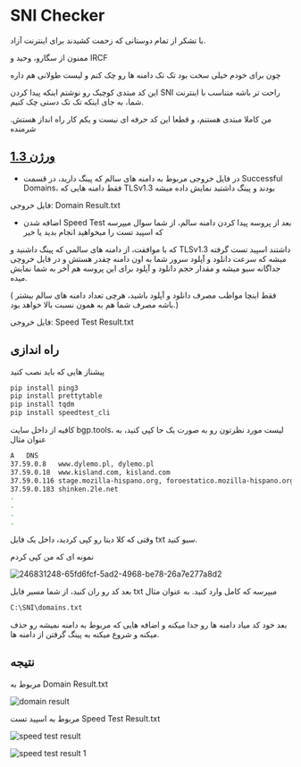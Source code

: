 
# SNI Checker

با تشکر از تمام دوستانی که زحمت کشیدند برای اینترنت آزاد.

ممنون از سگارو، وحید و IRCF

چون برای خودم خیلی سخت بود تک تک دامنه ها رو چک کنم و لیست طولانی هم داره

این کد مبتدی کوچیک رو نوشتم اینکه پیدا کردن SNI راحت تر باشه متناسب با اینترنت شما، به جای اینکه تک تک دستی چک کنیم.

من کاملا مبتدی هستنم، و قطعا این کد حرفه ای نیست و یکم کار راه انداز هستش. شرمنده


## [ورژن 1.3](https://github.com/NoAnyNameForMe/SNI-Checker/releases/tag/V1.3)

- در فایل خروجی مربوط به دامنه های سالم که پینگ دارید، در قسمت Successful Domains، فقط دامنه هایی که TLSv1.3 بودند و پینگ داشتید نمایش داده میشه

فایل خروجی: Domain Result.txt

- اضافه شدن Speed Test بعد از پروسه پیدا کردن دامنه سالم، از شما سوال میپرسه که اسپید تست را میخواهید انجام بدید یا خیر

که با موافقت، از دامنه های سالمی که پینگ داشنید و TLSv1.3 داشتند اسپید تست گرفته میشه که سرعت دانلود و آپلود سرور شما به اون دامنه چقدر هستش و در فایل خروچی جداگانه سیو میشه و مقدار حجم دانلود و آپلود برای این پروسه هم آخر به شما نمایش میده.

( فقط اینچا مواظب مصرف دانلود و آپلود باشید، هرچی تعداد دامنه های سالم بیشتر باشه مصرف شما هم به همون نسبت بالا خواهد بود.)

فایل خروجی: Speed Test Result.txt

## راه اندازی
پیشناز هایی که باید نصب کنید
```bash
pip install ping3
pip install prettytable
pip install tqdm
pip install speedtest_cli
```
کافیه از داخل سایت bgp.tools، لیست مورد نظرتون رو به صورت یک جا کپی کنید، به عنوان مثال
```bash
A	DNS
37.59.0.8	www.dylemo.pl, dylemo.pl
37.59.0.18	www.kisland.com, kisland.com
37.59.0.116	stage.mozilla-hispano.org, foroestatico.mozilla-hispano.org ( 5 more...)
37.59.0.183	shinken.2le.net
.
.
.
.
```

وقتی که کلا دیتا رو کپی کردید، داخل یک فایل txt سیو کنید.

نمونه ای که من کپی کردم

![246831248-65fd6fcf-5ad2-4968-be78-26a7e277a8d2](https://github.com/NoAnyNameForMe/SNI-Checker/assets/137012307/35e0af12-5a2e-49bd-a33c-d4c6f8eb2afc)

بعد کد رو ران کنید، از شما مسیر فایل txt میپرسه که کامل وارد کنید. به عنوان مثال

```bash
C:\SNI\domains.txt
```
بعد خود کد میاد دامنه ها رو جدا میکنه و اضافه هایی که مربوط به دامنه نمیشه رو حذف میکنه و شروع میکنه به پینگ گرفتن از دامنه ها.

## نتیجه

مربوط به Domain Result.txt

![domain result](https://github.com/NoAnyNameForMe/SNI-Checker/assets/137012307/0b83024c-e938-4362-b0f7-63068b52fa3c)

مربوط به اسپید تست Speed Test Result.txt

![speed test result](https://github.com/NoAnyNameForMe/SNI-Checker/assets/137012307/839cde27-74eb-42f2-b682-6783c9b0d148)

![speed test result 1](https://github.com/NoAnyNameForMe/SNI-Checker/assets/137012307/ca9a3ffc-37f1-4879-a51b-2a4b2087bc92)
